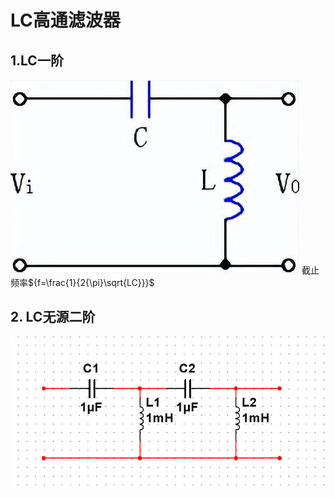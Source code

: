 # LC高通滤波器
## 1.LC一阶
![LC一阶](./LC一阶.jpg)
截止频率${f=\frac{1}{2{\pi}\sqrt{LC}}}$
## 2. LC无源二阶
![LC无源二阶](./LC二阶.png)